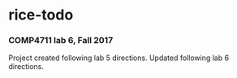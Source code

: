 # rice-todo
### COMP4711 lab 6, Fall 2017

Project created following lab 5 directions. Updated following lab 6 directions.